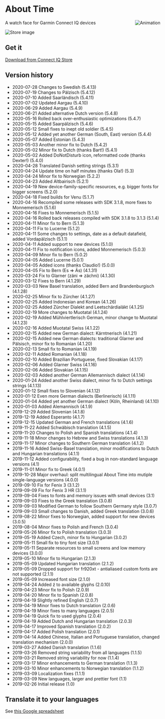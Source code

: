 # About Time
<img src="store/anim.gif?raw=true" align="right" alt="Animation" />

A watch face for Garmin Connect IQ devices

![Store image](store/AboutTime.png?raw=true "Preview")

## Get it
[Download from Connect IQ Store](https://samuelmr.github.io/garmin-abouttime/#storenav)

## Version history

- 2020-07-28	Changes to Swedish (5.4.13)
- 2020-07-19	Changes to Pälzisch (5.4.12)
- 2020-07-10	Added Saarländisch (5.4.11)
- 2020-07-02	Updated Aargau (5.4.10)
- 2020-06-29	Added Aargau (5.4.9)
- 2020-06-21	Added alternative Dutch version (5.4.8)
- 2020-05-16	Rolled back over-enthusiastic optimizations (5.4.7)
- 2020-05-15	Added Saarpälzisch (5.4.6)
- 2020-05-12	Small fixes to inept old soldier (5.4.5)
- 2020-05-12	Added yet another German (South, East) version (5.4.4)
- 2020-05-07	Added Estonian (5.4.3)
- 2020-05-03	Another minor fix to Dutch (5.4.2)
- 2020-05-02	Minor fix to Dutch (thanks Bart!) (5.4.1)
- 2020-05-02	Added DoNotDisturb icon, reformatted code (thanks Dexter!) (5.4.0)
- 2020-04-28	Translated Danish setting strings (5.3.1)
- 2020-04-24	Update time on half minutes (thanks Ola!) (5.3)
- 2020-04-24	Minor fix to Norwegian (5.2.2)
- 2020-04-23	Added Altbairisch (5.2.1)
- 2020-04-19	New device-family-specific resources, e.g. bigger fonts for bigger screens (5.2.0)
- 2020-04-18	Fixed builds for Venu (5.1.7)
- 2020-04-16	Recompiled some releases with SDK 3.1.8, more fixes to Monnemerisch (5.1.6)
- 2020-04-16	Fixes to Monnemerisch (5.1.5)
- 2020-04-16	Rolled back releases compiled with SDK 3.1.8 to 3.1.3 (5.1.4)
- 2020-04-11	Minor fix to Bern (5.1.3)
- 2020-04-11	Fix to Lucerne (5.1.2)
- 2020-04-11	Some changes to settings, date as a default datafield, added Vordapälzisch (5.1.1)
- 2020-04-11	Added support to new devices (5.1.0)
- 2020-04-11	Fix to notification icons, added Monnemerisch (5.0.3)
- 2020-04-09	Minor fix to Bern (5.0.2)
- 2020-04-05	Added Lucerne (5.0.1)
- 2020-04-05	Added icons (thanks Claudio!) (5.0.0)
- 2020-04-05	Fix to Bern (Es => Äs) (4.1.31)
- 2020-03-24	Fix to Glarner (zäni => zächni) (4.1.30)
- 2020-03-12	Fixes to Bern (4.1.29)
- 2020-03-03	New Basel translation, added Bern and Brandenburgisch (4.1.28)
- 2020-02-25	Minor fix to Zürcher (4.1.27)
- 2020-02-25	Added Indonesian and Korean (4.1.26)
- 2020-02-25	Added Zürcher Dialekt and Leetschärdialäkt (4.1.25)
- 2020-02-19	More changes to Muotatal (4.1.24)
- 2020-02-19	Added Mühlviertlerisch German, minor change to Muotatal (4.1.23)
- 2020-02-16	Added Muotatal Swiss (4.1.22)
- 2020-02-15	Added new German dialect: Kärntnerisch (4.1.21)
- 2020-02-15	Added new German dialects: traditional Glarner and Pälsisch, minor fix to Romanian (4.1.20)
- 2020-02-13	Small fix to Romanian (4.1.19)
- 2020-02-11	Added Romanian (4.1.18)
- 2020-02-10	Added Brazilian Portuguese, fixed Slovakian (4.1.17)
- 2020-02-06	Added Glarner Swiss (4.1.16)
- 2020-02-06	Added Slovakian (4.1.15)
- 2020-02-03	Added another German Allemannisch dialect (4.1.14)
- 2020-01-24	Added another Swiss dialect, minor fix to Dutch settings strings (4.1.13)
- 2020-01-12	Small fixes to Slovenian (4.1.12)
- 2020-01-12	Even more German dialects (Berlinerisch) (4.1.11)
- 2020-01-04	Added yet another German dialect (Köln, Rheinland) (4.1.10)
- 2020-01-03	Added Alemannisch (4.1.9)
- 2019-12-29	Added Slovenian (4.1.8)
- 2019-12-19	Added Esperanto (4.1.7)
- 2019-12-15	Updated German and French translations (4.1.6)
- 2019-11-22	Added Schwäbisch translation (4.1.5)
- 2019-11-20	Changes to Polish and Spanish translations (4.1.4)
- 2019-11-18	Minor changes to Hebrew and Swiss translations (4.1.3)
- 2019-11-17	Minor changes to Southern German translation (4.1.2)
- 2019-11-16	Added Swiss-Basel translation, minor modifications to Dutch and Hungarian translations (4.1.1)
- 2019-11-12	Added configurability, fixed a bug in non-standard language versions (4.1)
- 2019-11-01	Minor fix to Greek (4.0.1)
- 2019-10-28	Major overhaul: split multilingual About Time into mutiple single-language versions (4.0.0)
- 2019-09-10  Fix for Fenix 3 (3.1.2)
- 2019-09-09  Fix for Fenix 3 HR (3.1.1)
- 2019-09-04  Fixes to fonts and memory issues with small devices (3.1)
- 2019-09-03  Fixes to the Greek translation (3.0.8)
- 2019-09-03  Modified German to follow Southern Germany style (3.0.7)
- 2019-09-03  Small changes to Danish, added Greek translation (3.0.6)
- 2019-08-22  Minor fixes to Norwegian, added support for new devices (3.0.5)
- 2019-08-04  Minor fixes to Polish and French (3.0.4)
- 2019-05-26  Minor fix to Polish translation (3.0.3)
- 2019-05-19  Added Czech, minor fix to Hungarian (3.0.2)
- 2019-05-11  Small fix to tiny font size (3.0.1)
- 2019-05-11  Separate resources to small screens and low memory devices (3.0.0)
- 2019-05-10  Minor fix to Hungarian (2.1.3)
- 2019-05-09  Updated Hungarian translation (2.1.2)
- 2019-05-09  Dropped support for fr920xt - antialiased custom fonts are not supported (2.1.1)
- 2019-05-09  Increased font size (2.1.0)
- 2019-04-24  Added ź to available glyphs (2.0.10)
- 2019-04-23  Minor fix to Polish (2.0.9)
- 2019-04-20  Minor fix to Spanish (2.0.8)
- 2019-04-19  Slightly refined English (2.0.7)
- 2019-04-19  Minor fixes to Dutch translation (2.0.6)
- 2019-04-19  Minor fixes to many languages (2.0.5)
- 2019-04-19  Quick fix to used glyphs (2.0.4)
- 2019-04-19  Added Dutch and Hungarian translation (2.0.3)
- 2019-04-17  Improved Spanish translation (2.0.2)
- 2019-04-17  Added Polish translation (2.0.1)
- 2019-04-14  Added Chinese, Italian and Portuguese translation, changed translation mechanism (2.0.0)
- 2019-03-27  Added Danish translation (1.1.6)
- 2019-03-26  Removed string variability from all languages (1.1.5)
- 2019-03-21  Removed string variability for now (1.1.4)
- 2019-03-17  Minor enhancements to German translation (1.1.3)
- 2019-03-10  Minor enhancements to Norwegian translation (1.1.2)
- 2019-03-09  Localization fixes (1.1.1)
- 2019-03-09  New languages, larger and prettier font (1.1)
- 2019-02-26  Initial release (1.0)

## Translate it to your languages
See [this Google spreadsheet](https://docs.google.com/spreadsheets/d/1bbJwAqKmjQ0ft2WymPCyD2eO-7Qqde6p5bW6bEIMPWY/)
